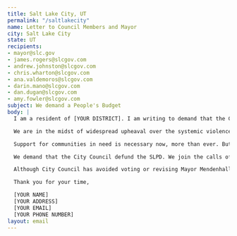 ```yaml
---
title: Salt Lake City, UT
permalink: "/saltlakecity"
name: Letter to Council Members and Mayor
city: Salt Lake City
state: UT
recipients:
- mayor@slc.gov
- james.rogers@slcgov.com
- andrew.johnston@slcgov.com
- chris.wharton@slcgov.com
- ana.valdemoros@slcgov.com
- darin.mano@slcgov.com
- dan.dugan@slcgov.com
- amy.fowler@slcgov.com
subject: We demand a People's Budget
body: |
  I am a resident of [YOUR DISTRICT]. I am writing to demand that the City Council adopt a People’s Budget that prioritizes community wellbeing and redirects funding away from the police.

  We are in the midst of widespread upheaval over the systemic violence of policing, embodied by the SLPD’s well documented history of murdering Black people. We will no longer accept empty gestures and suggestions of “reform.” We are demanding that our voices be heard now, and that real change be made to the way this city allocates its resources.

  Support for communities in need is necessary now, more than ever. But instead, the Mayor has proposed an increase in funding to the SLPD, despite the fact that crime has fallen considerably during the past few months. The SLPD has seen a rise in overtime pay which, more often than not, is paid out to officers responsible for harassing the unhoused, and Black, Indigenous, people of color.

  We demand that the City Council defund the SLPD. We join the calls of those across the country to #DefundThePolice. We demand a budget that adequately and effectively meets the needs of at-risk Utahans during this trying and uncertain time, when livelihoods are on the line. We demand a budget that supports community wellbeing, rather than empowers the police forces that tear them apart.

  Although City Council has avoided voting or revising Mayor Mendenhall’s draconian budget proposal, the document is back in your hands. It is your duty to represent your constituents. I am urging you to completely revise the SLC budget for 2020-2021 fiscal year, and to fund #CareNotCops. You need to adopt a People’s Budget. Public opinion is with me.

  Thank you for your time,

  [YOUR NAME]
  [YOUR ADDRESS]
  [YOUR EMAIL]
  [YOUR PHONE NUMBER]
layout: email
---
```



